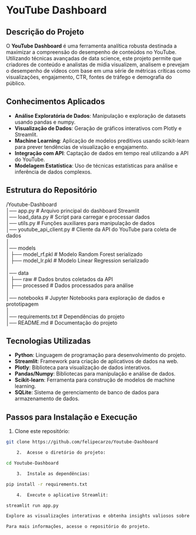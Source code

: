 # YouTube Dashboard

## Descrição do Projeto
O **YouTube Dashboard** é uma ferramenta analítica robusta destinada a maximizar a compreensão do desempenho de conteúdos no YouTube. Utilizando técnicas avançadas de data science, este projeto permite que criadores de conteúdo e analistas de mídia visualizem, analisem e prevejam o desempenho de vídeos com base em uma série de métricas críticas como visualizações, engajamento, CTR, fontes de tráfego e demografia do público.

## Conhecimentos Aplicados
- **Análise Exploratória de Dados**: Manipulação e exploração de datasets usando pandas e numpy.
- **Visualização de Dados**: Geração de gráficos interativos com Plotly e Streamlit.
- **Machine Learning**: Aplicação de modelos preditivos usando scikit-learn para prever tendências de visualização e engajamento.
- **Integração com API**: Captação de dados em tempo real utilizando a API do YouTube.
- **Modelagem Estatística**: Uso de técnicas estatísticas para análise e inferência de dados complexos.

## Estrutura do Repositório

/Youtube-Dashboard <br>
│── app.py                  # Arquivo principal do dashboard Streamlit <br>
│── load_data.py            # Script para carregar e processar dados <br>
│── utils.py                # Funções auxiliares para manipulação de dados <br>
│── youtube_api_client.py   # Cliente da API do YouTube para coleta de dados <br>
│ <br>
│── models <br>
│   ├── model_rf.pkl        # Modelo Random Forest serializado <br>
│   ├── model_lr.pkl        # Modelo Linear Regression serializado <br>
│ <br>
│── data <br>
│   ├── raw                 # Dados brutos coletados da API <br>
│   ├── processed           # Dados processados para análise <br>
│ <br>
│── notebooks               # Jupyter Notebooks para exploração de dados e prototipagem <br>
│ <br>
│── requirements.txt        # Dependências do projeto <br>
│── README.md               # Documentação do projeto <br>



## Tecnologias Utilizadas
- **Python**: Linguagem de programação para desenvolvimento do projeto.
- **Streamlit**: Framework para criação de aplicativos de dados na web.
- **Plotly**: Biblioteca para visualização de dados interativos.
- **Pandas/Numpy**: Bibliotecas para manipulação e análise de dados.
- **Scikit-learn**: Ferramenta para construção de modelos de machine learning.
- **SQLite**: Sistema de gerenciamento de banco de dados para armazenamento de dados.

## Passos para Instalação e Execução
1. Clone este repositório:
```bash
git clone https://github.com/felipecarzo/Youtube-Dashboard

	2.	Acesse o diretório do projeto:

cd Youtube-Dashboard

	3.	Instale as dependências:

pip install -r requirements.txt

	4.	Execute o aplicativo Streamlit:

streamlit run app.py

Explore as visualizações interativas e obtenha insights valiosos sobre o desempenho dos seus vídeos no YouTube diretamente do seu navegador.

Para mais informações, acesse o repositório do projeto.

